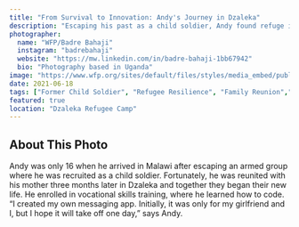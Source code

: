 ```yaml
---
title: "From Survival to Innovation: Andy's Journey in Dzaleka"
description: "Escaping his past as a child soldier, Andy found refuge in Dzaleka, reunited with his mother, and discovered coding. Now, he dreams of growing his messaging app into something greater."
photographer:
  name: "WFP/Badre Bahaji"
  instagram: "badrebahaji"
  website: "https://mw.linkedin.com/in/badre-bahaji-1bb67942"
  bio: "Photography based in Uganda"
image: "https://www.wfp.org/sites/default/files/styles/media_embed/public/2021-06/Malawi%205.jpg?itok=NkB_eCtY"
date: 2021-06-18
tags: ["Former Child Soldier", "Refugee Resilience", "Family Reunion","Coding Skills"]
featured: true
location: "Dzaleka Refugee Camp"
---
```


## About This Photo

Andy was only 16 when he arrived in Malawi after escaping an armed group where he was recruited as a child soldier. Fortunately, he was reunited with his mother three months later in Dzaleka and together they began their new life. He enrolled in vocational skills training, where he learned how to code. “I created my own messaging app. Initially, it was only for my girlfriend and I, but I hope it will take off one day,” says Andy. 

